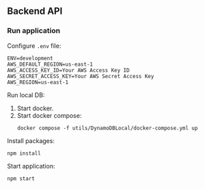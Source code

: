 ## Backend API

### Run application

Configure `.env` file:

```shell
ENV=development
AWS_DEFAULT_REGION=us-east-1
AWS_ACCESS_KEY_ID=Your AWS Access Key ID
AWS_SECRET_ACCESS_KEY=Your AWS Secret Access Key
AWS_REGION=us-east-1
```

Run local DB:
1. Start docker.
2. Start docker compose:
    ```shell
    docker compose -f utils/DynamoDBLocal/docker-compose.yml up
    ```

Install packages:

```shell
npm install
```

Start application:

```shell
npm start
```

